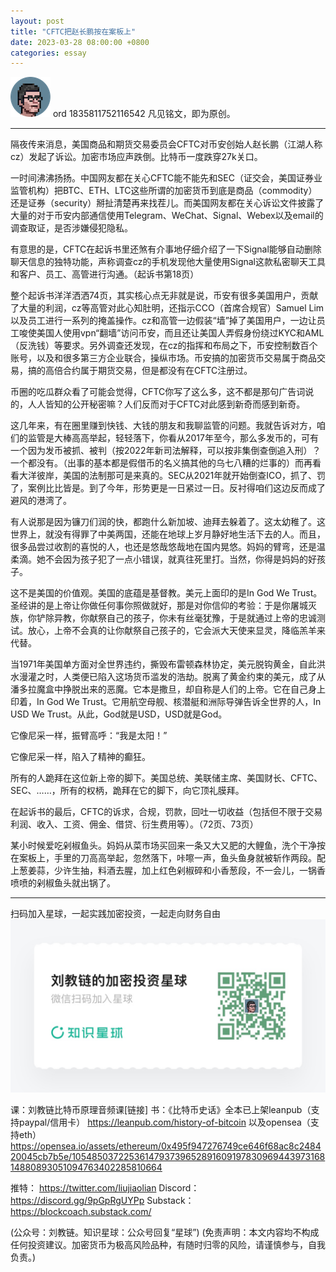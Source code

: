 ```yaml
---
layout: post
title: "CFTC把赵长鹏按在案板上"
date: 2023-03-28 08:00:00 +0800
categories: essay
---
```


![](/images/ordinal-1835811752116542.png)
ord 1835811752116542
凡见铭文，即为原创。

* * *

隔夜传来消息，美国商品和期货交易委员会CFTC对币安创始人赵长鹏（江湖人称cz）发起了诉讼。加密市场应声跌倒。比特币一度跌穿27k关口。

一时间沸沸扬扬。中国网友都在关心CFTC能不能先和SEC（证交会，美国证券业监管机构）把BTC、ETH、LTC这些所谓的加密货币到底是商品（commodity）还是证券（security）掰扯清楚再来找茬儿。而美国网友都在关心诉讼文件披露了大量的对于币安内部通信使用Telegram、WeChat、Signal、Webex以及email的调查取证，是否涉嫌侵犯隐私。

有意思的是，CFTC在起诉书里还煞有介事地仔细介绍了一下Signal能够自动删除聊天信息的独特功能，声称调查cz的手机发现他大量使用Signal这款私密聊天工具和客户、员工、高管进行沟通。（起诉书第18页）

整个起诉书洋洋洒洒74页，其实核心点无非就是说，币安有很多美国用户，贡献了大量的利润，cz等高管对此心知肚明，还指示CCO（首席合规官）Samuel Lim以及员工进行一系列的掩盖操作。cz和高管一边假装“墙”掉了美国用户，一边让员工唆使美国人使用vpn“翻墙”访问币安，而且还让美国人弄假身份绕过KYC和AML（反洗钱）等要求。另外调查还发现，在cz的指挥和布局之下，币安控制数百个账号，以及和很多第三方企业联合，操纵市场。币安搞的加密货币交易属于商品交易，搞的高倍合约属于期货交易，但是都没有在CFTC注册过。

币圈的吃瓜群众看了可能会觉得，CFTC你写了这么多，这不都是那句广告词说的，人人皆知的公开秘密嘛？人们反而对于CFTC对此感到新奇而感到新奇。

这几年来，有在圈里赚到快钱、大钱的朋友和我聊监管的问题。我就告诉对方，咱们的监管是大棒高高举起，轻轻落下，你看从2017年至今，那么多发币的，可有一个因为发币被抓、被判（按2022年新司法解释，可以按非集倒查倒追入刑）？一个都没有。（出事的基本都是假借币的名义搞其他的乌七八糟的烂事的）而再看看大洋彼岸，美国的法制那可是来真的。SEC从2021年就开始倒查ICO，抓了、罚了，案例比比皆是。到了今年，形势更是一日紧过一日。反衬得咱们这边反而成了避风的港湾了。

有人说那是因为镰刀们润的快，都跑什么新加坡、迪拜去躲着了。这太幼稚了。这世界上，就没有得罪了中美两国，还能在地球上岁月静好地生活下去的人。而且，很多品尝过收割的喜悦的人，也还是悠哉悠哉地在国内晃悠。妈妈的臂弯，还是温柔滴。她不会因为孩子犯了一点小错误，就真往死里打。当然，你得是妈妈的好孩子。

这不是美国的价值观。美国的底蕴是基督教。美元上面印的是In God We Trust。圣经讲的是上帝让你做任何事你照做就好，那是对你信仰的考验：于是你屠城灭族，你铲除异教，你献祭自己的孩子，你未有丝毫犹豫，于是就通过上帝的忠诚测试。放心，上帝不会真的让你献祭自己孩子的，它会派大天使来显灵，降临羔羊来代替。

当1971年美国单方面对全世界违约，撕毁布雷顿森林协定，美元脱钩黄金，自此洪水漫灌之时，人类便已陷入这场货币滥发的浩劫。脱离了黄金约束的美元，成了从潘多拉魔盒中挣脱出来的恶魔。它本是撒旦，却自称是人们的上帝。它在自己身上印着，In God We Trust。它用航空母舰、核潜艇和洲际导弹告诉全世界的人，In USD We Trust。从此，God就是USD，USD就是God。

它像尼采一样，振臂高呼：“我是太阳！”

它像尼采一样，陷入了精神的癫狂。

所有的人跪拜在这位新上帝的脚下。美国总统、美联储主席、美国财长、CFTC、SEC、……，所有的权柄，跪拜在它的脚下，向它顶礼膜拜。

在起诉书的最后，CFTC的诉求，合规，罚款，回吐一切收益（包括但不限于交易利润、收入、工资、佣金、借贷、衍生费用等）。（72页、73页）

某小时候爱吃剁椒鱼头。妈妈从菜市场买回来一条又大又肥的大鲤鱼，洗个干净按在案板上，手里的刀高高举起，忽然落下，咔嚓一声，鱼头鱼身就被斩作两段。配上葱姜蒜，少许生抽，料酒去腥，加上红色剁椒碎和小香葱段，不一会儿，一锅香喷喷的剁椒鱼头就出锅了。


* * *
扫码加入星球，一起实践加密投资，一起走向财务自由
![](/images/xq-poster-new.png)

课：刘教链比特币原理音频课[链接]
书：《比特币史话》全本已上架leanpub（支持paypal/信用卡）  https://leanpub.com/history-of-bitcoin
    以及opensea（支持eth）  https://opensea.io/assets/ethereum/0x495f947276749ce646f68ac8c248420045cb7b5e/105485037225361479373965289160919783096944397316814880893051094763402285810664 

推特： https://twitter.com/liujiaolian
Discord： https://discord.gg/9pGpRgUYPp 
Substack： https://blockcoach.substack.com/

(公众号：刘教链。知识星球：公众号回复“星球”)
(免责声明：本文内容均不构成任何投资建议。加密货币为极高风险品种，有随时归零的风险，请谨慎参与，自我负责。)


